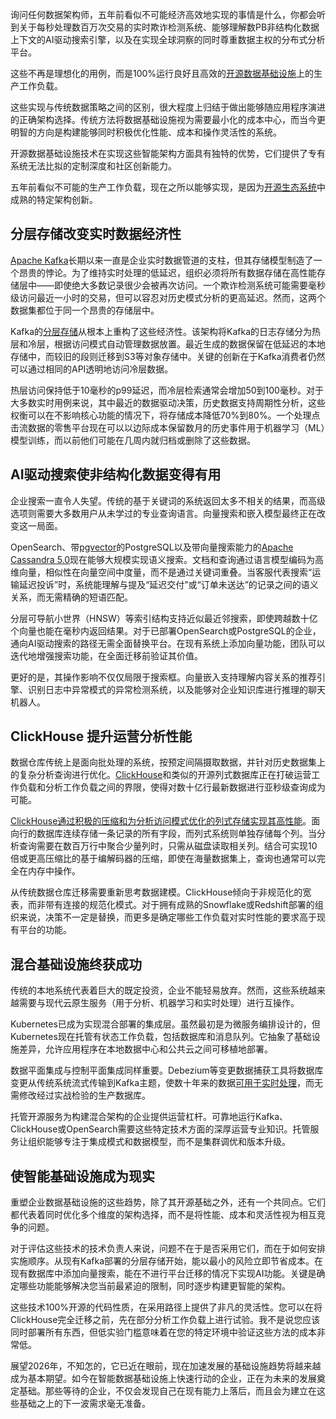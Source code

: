 询问任何数据架构师，五年前看似不可能经济高效地实现的事情是什么，你都会听到关于每秒处理数百万次交易的实时欺诈检测系统、能够理解数PB非结构化数据上下文的AI驱动搜索引擎，以及在实现全球洞察的同时尊重数据主权的分布式分析平台。

这些不再是理想化的用例，而是100%运行良好且高效的[开源数据基础设施](https://thenewstack.io/your-open-source-data-infrastructure-is-ready-for-agentic-ai/)上的生产工作负载。

这些实现与传统数据策略之间的区别，很大程度上归结于做出能够随应用程序演进的正确架构选择。传统方法将数据基础设施视为需要最小化的成本中心，而当今更明智的方向是构建能够同时积极优化性能、成本和操作灵活性的系统。

开源数据基础设施技术在实现这些智能架构方面具有独特的优势，它们提供了专有系统无法比拟的定制深度和社区创新能力。

五年前看似不可能的生产工作负载，现在之所以能够实现，是因为[开源生态系统](https://thenewstack.io/what-do-cloud-native-and-kubernetes-even-mean/)中成熟的特定架构创新。

## **分层存储改变实时数据经济性**

[Apache Kafka](https://kafka.apache.org/)长期以来一直是企业实时数据管道的支柱，但其存储模型制造了一个昂贵的悖论。为了维持实时处理的低延迟，组织必须将所有数据存储在高性能存储层中——即使绝大多数记录很少会被再次访问。一个欺诈检测系统可能需要毫秒级访问最近一小时的交易，但可以容忍对历史模式分析的更高延迟。然而，这两个数据集都位于同一个昂贵的存储层中。

Kafka的[分层存储](https://www.instaclustr.com/support/documentation/kafka/useful-concepts/kafka-tiered-storage/)从根本上重构了这些经济性。该架构将Kafka的日志存储分为热层和冷层，根据访问模式自动管理数据放置。最近生成的数据保留在低延迟的本地存储中，而较旧的段则迁移到S3等对象存储中。关键的创新在于Kafka消费者仍然可以通过相同的API透明地访问冷层数据。

热层访问保持低于10毫秒的p99延迟，而冷层检索通常会增加50到100毫秒。对于大多数实时用例来说，其中最近的数据驱动决策，历史数据支持周期性分析，这些权衡可以在不影响核心功能的情况下，将存储成本降低70%到80%。一个处理点击流数据的零售平台现在可以以边际成本保留数月的历史事件用于机器学习（ML）模型训练，而以前他们可能在几周内就归档或删除了这些数据。

## **AI驱动搜索使非结构化数据变得有用**

企业搜索一直令人失望。传统的基于关键词的系统返回太多不相关的结果，而高级选项则需要大多数用户从未学过的专业查询语言。向量搜索和嵌入模型最终正在改变这一局面。

OpenSearch、带[pgvector](https://github.com/pgvector)的PostgreSQL以及带向量搜索能力的[Apache Cassandra 5.0](https://thenewstack.io/why-apache-cassandra-5-0-is-a-game-changer-for-developers/)现在能够大规模实现语义搜索。文档和查询通过语言模型编码为高维向量，相似性在向量空间中度量，而不是通过关键词重叠。当客服代表搜索“运输延迟投诉”时，系统能理解与提及“延迟交付”或“订单未送达”的记录之间的语义关系，而无需精确的短语匹配。

分层可导航小世界（HNSW）等索引结构支持近似最近邻搜索，即使跨越数十亿个向量也能在毫秒内返回结果。对于已部署OpenSearch或PostgreSQL的企业，通向AI驱动搜索的路径无需全面替换平台。在现有系统上添加向量功能，团队可以迭代地增强搜索功能，在全面迁移前验证其价值。

更好的是，其操作影响不仅仅局限于搜索框。向量嵌入支持理解内容关系的推荐引擎、识别日志中异常模式的异常检测系统，以及能够对企业知识库进行推理的聊天机器人。

## **ClickHouse 提升运营分析性能**

数据仓库传统上是面向批处理的系统，按预定间隔摄取数据，并针对历史数据集上的复杂分析查询进行优化。[ClickHouse](https://www.instaclustr.com/blog/clickhouse-a-beginners-guide-to-the-fastest-open-source-olap-dbms/)和类似的开源列式数据库正在打破运营工作负载和分析工作负载之间的界限，使得对数十亿行最新数据进行亚秒级查询成为可能。

[ClickHouse通过积极的压缩和为分析访问模式优化的列式存储实现其高性能](https://thenewstack.io/vector-search-without-the-lock-in-why-devs-like-clickhouse/)。面向行的数据库连续存储一条记录的所有字段，而列式系统则单独存储每个列。当分析查询需要在数百万行中聚合少量列时，只需从磁盘读取相关列。结合可实现10倍或更高压缩比的基于编解码器的压缩，即使在海量数据集上，查询也通常可以完全在内存中操作。

从传统数据仓库迁移需要重新思考数据建模。ClickHouse倾向于非规范化的宽表，而非带有连接的规范化模式。对于拥有成熟的Snowflake或Redshift部署的组织来说，决策不一定是替换，而更多是确定哪些工作负载对实时性能的要求高于现有平台的功能。

## **混合基础设施终获成功**

传统的本地系统代表着巨大的既定投资，企业不能轻易放弃。然而，这些系统越来越需要与现代云原生服务（用于分析、机器学习和实时处理）进行互操作。

Kubernetes已成为实现混合部署的集成层。虽然最初是为微服务编排设计的，但Kubernetes现在托管有状态工作负载，包括数据库和消息队列。它抽象了基础设施差异，允许应用程序在本地数据中心和公共云之间可移植地部署。

数据平面集成与控制平面集成同样重要。Debezium等变更数据捕获工具将数据库变更从传统系统流式传输到Kafka主题，使数十年来的数据[可用于实时处理](https://thenewstack.io/mark-cache-the-clickhouse-speed-hack-youre-not-using-yet/)，而无需修改经过实战检验的生产数据库。

托管开源服务为构建混合架构的企业提供运营杠杆。可靠地运行Kafka、ClickHouse或OpenSearch需要这些特定技术方面的深厚运营专业知识。托管服务让组织能够专注于集成模式和数据模型，而不是集群调优和版本升级。

## **使智能基础设施成为现实**

重塑企业数据基础设施的这些趋势，除了其开源基础之外，还有一个共同点。它们都代表着同时优化多个维度的架构选择，而不是将性能、成本和灵活性视为相互竞争的问题。

对于评估这些技术的技术负责人来说，问题不在于是否采用它们，而在于如何安排实施顺序。从现有Kafka部署的分层存储开始，能以最小的风险立即节省成本。在现有数据库中添加向量搜索，能在不进行平台迁移的情况下实现AI功能。关键是确定哪些功能能够解决您当前最紧迫的限制，同时逐步构建更智能的架构。

这些技术100%开源的代码性质，在采用路径上提供了非凡的灵活性。您可以在将ClickHouse完全迁移之前，先在部分分析工作负载上进行试验。我不是说您应该同时部署所有东西，但低实验门槛意味着在您的特定环境中验证这些方法的成本非常低。

展望2026年，不知怎的，它已近在眼前，现在加速发展的基础设施趋势将越来越成为基本期望。如今在智能数据基础设施上快速行动的企业，正在为未来的发展奠定基础。那些等待的企业，不仅会发现自己在现有能力上落后，而且会为建立在这些基础之上的下一波需求毫无准备。